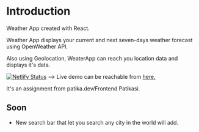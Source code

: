 # Introduction

Weather App created with React.

Weather App displays your current and next seven-days weather forecast using OpenWeather API.

Also using Geolocation, WeaterApp can reach you location data and displays it's data.

[![Netlify Status](https://api.netlify.com/api/v1/badges/c979667a-5794-4741-84f2-cfe3a54c863e/deploy-status)](https://weather-app-ogzhn.netlify.app/) -->
Live demo can be reachable from [here.](https://weather-app-ogzhn.netlify.app/)

It's an assignment from patika.dev/Frontend Patikasi.

## Soon

- New search bar that let you search any city in the world will add.

